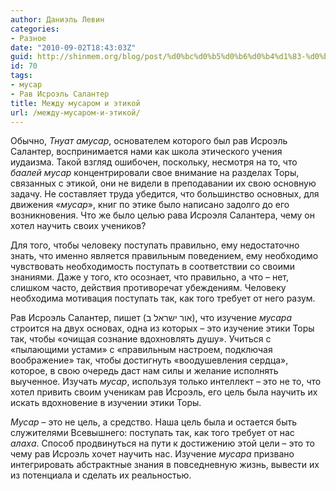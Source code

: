 ```yaml
---
author: Даниэль Левин
categories:
- Разное
date: "2010-09-02T18:43:03Z"
guid: http://shinmem.org/blog/post/%d0%bc%d0%b5%d0%b6%d0%b4%d1%83-%d0%bc%d1%83%d1%81%d0%b0%d1%80%d0%be%d0%bc-%d0%b8-%d1%8d%d1%82%d0%b8%d0%ba%d0%be%d0%b9
id: 70
tags:
- мусар
- Рав Исроэль Салантер
title: Между мусаром и этикой
url: /между-мусаром-и-этикой/
---
```

<!--more-->

Обычно, _Тнуат амусар_, основателем которого был рав Исроэль Салантер, воспринимается нами как школа этического учения иудаизма. Такой взгляд ошибочен, поскольку, несмотря на то, что _баалей мусар_ концентрировали свое внимание на разделах Торы, связанных с этикой, они не видели в преподавании их свою основную задачу. Не составляет труда убедится, что большинство основных, для движения «_мусар_», книг по этике было написано задолго до его возникновения. Что же было целью рава Исроэля Салантера, чему он хотел научить своих учеников?

Для того, чтобы человеку поступать правильно, ему недостаточно знать, что именно является правильным поведением, ему необходимо чувствовать необходимость поступать в соответствии со своими знаниями. Даже у того, кто осознает, что правильно, а что &#8211; нет, слишком часто, действия противоречат убеждениям. Человеку необходима мотивация поступать так, как того требует от него разум.

Рав Исроэль Салантер, пишет (<span lang="he-IL" dir="rtl">אור ישראל ב</span>), что изучение _мусара_ строится на двух основах, одна из которых &#8211; это изучение этики Торы так, чтобы «очищая сознание вдохновлять душу». Учиться с «пылающими устами» с «правильным настроем, подключая воображение» так, чтобы достигнуть «воодушевления сердца», которое, в свою очередь даст нам силы и желание исполнять выученное. Изучать _мусар_, используя только интеллект &#8211; это не то, что хотел привить своим ученикам рав Исроэль, его цель была научить их искать вдохновение в изучении этики Торы.

_Мусар_ &#8211; это не цель, а средство. Наша цель была и остается быть служителями Всевышнего: поступать так, как того требует от нас _алаха_. Способ продвинуться на пути к достижению этой цели &#8211; это то чему рав Исроэль хочет научить нас. Изучение _мусара_ призвано интегрировать абстрактные знания в повседневную жизнь, вывести их из потенциала и сделать их реальностью.
